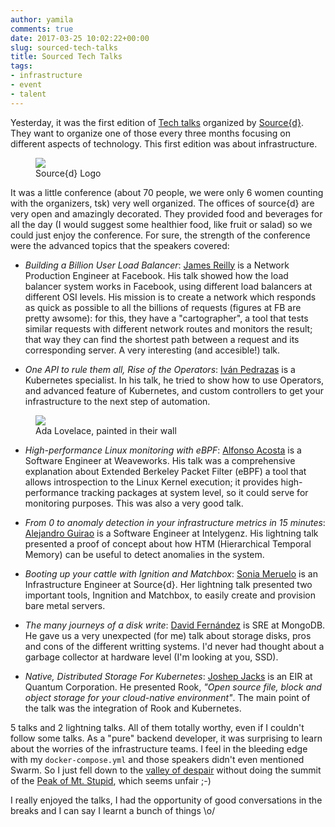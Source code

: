 ```yaml
---
author: yamila
comments: true
date: 2017-03-25 10:02:22+00:00
slug: sourced-tech-talks
title: Sourced Tech Talks
tags:
- infrastructure
- event
- talent
---
```


Yesterday, it was the first edition of <a href="http://talks.sourced.tech" target="_new">Tech talks</a> organized by <a href="http://sourced.tech" target="_new">Source{d}</a>. They want to organize one of those every three months focusing on different aspects of technology. This first edition was about infrastructure.
<!--more-->

<figure>
<img src="https://c1.staticflickr.com/3/2871/32812484614_9957b3b9e3.jpg" />
<figcaption>Source{d} Logo</figcaption>
</figure>

It was a little conference (about 70 people, we were only 6 women counting with the organizers, tsk) very well organized. The offices of source{d} are very open and amazingly decorated. They provided food and beverages for all the day (I would suggest some healthier food, like fruit or salad) so we could just enjoy the conference. For sure, the strength of the conference were the advanced topics that the speakers covered:

* <em>Building a Billion User Load Balancer</em>: <a href="https://twitter.com/servsockd" target="_new">James Reilly</a> is a Network Production Engineer at Facebook. His talk showed how the load balancer system works in Facebook, using different load balancers at different OSI levels. His mission is to create a network which responds as quick as possible to all the billions of requests (figures at FB are pretty awsome): for this, they have a "cartographer", a tool that tests similar requests with different network routes and monitors the result; that way they can find the shortest path between a request and its corresponding server. A very interesting (and accesible!) talk.

* <em>One API to rule them all, Rise of the Operators</em>: <a href="https://twitter.com/ipedrazas" target="_new">Iván Pedrazas</a> is a Kubernetes specialist. In his talk, he tried to show how to use Operators, and advanced feature of Kubernetes, and custom controllers to get your infrastructure to the next step of automation.

<figure>
  <img src="http://talks.sourced.tech/img/venue/lovelace.jpg" />
  <figcaption>Ada Lovelace, painted in their wall</figcaption>
</figure>

* <em>High-performance Linux monitoring with eBPF</em>: <a href="https://twitter.com/2opremio" target="_new">Alfonso Acosta</a> is a Software Engineer at Weaveworks. His talk was a comprehensive explanation about Extended Berkeley Packet Filter (eBPF) a tool that allows introspection to the Linux Kernel execution; it provides high-performance tracking packages at system level, so it could serve for monitoring purposes. This was also a very good talk.

* <em>From 0 to anomaly detection in your infrastructure metrics in 15 minutes</em>: <a href="https://twitter.com/lekum" target="_new">Alejandro Guirao</a> is a Software Engineer at Intelygenz. His lightning talk presented a proof of concept about how HTM (Hierarchical Temporal Memory) can be useful to detect anomalies in the system.

* <em>Booting up your cattle with Ignition and Matchbox</em>: <a href="https://twitter.com/tekess" target="_new">Sonia Meruelo</a> is an Infrastructure Engineer at Source{d}. Her lightning talk presented two important tools, Ingnition and Matchbox, to easily create and provision bare metal servers.


* <em>The many journeys of a disk write</em>: <a href="https://twitter.com/deibyz" target="_new">David Fernández</a> is SRE at MongoDB. He gave us a very unexpected (for me) talk about storage disks, pros and cons of the different writting systems. I'd never had thought about a garbage collector at hardware level (I'm looking at you, SSD).

* <em>Native, Distributed Storage For Kubernetes</em>: <a href="https://twitter.com/asynchio" target="_new">Joshep Jacks</a> is an EIR at Quantum Corporation. He presented Rook, <em>"Open source file, block and object storage for your cloud-native environment"</em>. The main point of the talk was the integration of Rook and Kubernetes.

5 talks and 2 lightning talks. All of them totally worthy, even if I couldn't follow some talks. As a "pure" backend developer, it was surprising to learn about the worries of the infrastructure teams. I feel in the bleeding edge with my `docker-compose.yml` and those speakers didn't even mentioned Swarm. So I just fell down to the <a href="https://en.wikipedia.org/wiki/Dunning%E2%80%93Kruger_effect" target="_new">valley of despair</a> without doing the summit of the <a href="https://understandinginnovation.files.wordpress.com/2015/06/dunning-kruger-0011.jpg" target="_new">Peak of Mt. Stupid</a>, which seems unfair ;-)

I really enjoyed the talks, I had the opportunity of good conversations in the breaks and I can say I learnt a bunch of things \o/

